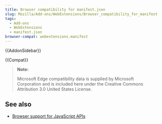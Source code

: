 ```yaml
---
title: Browser compatibility for manifest.json
slug: Mozilla/Add-ons/WebExtensions/Browser_compatibility_for_manifest.json
tags:
  - Add-ons
  - WebExtensions
  - manifest.json
browser-compat: webextensions.manifest
---
```

{{AddonSidebar}}

{{Compat}}

> **Note:**
>
> Microsoft Edge compatibility data is supplied by Microsoft Corporation and is included here under the Creative Commons Attribution 3.0 United States License.

## See also

- [Browser support for JavaScript APIs](/en-US/docs/Mozilla/Add-ons/WebExtensions/Browser_support_for_JavaScript_APIs)
